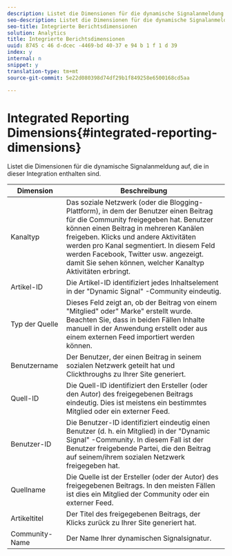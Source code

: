 ```yaml
---
description: Listet die Dimensionen für die dynamische Signalanmeldung auf, die in dieser Integration enthalten sind.
seo-description: Listet die Dimensionen für die dynamische Signalanmeldung auf, die in dieser Integration enthalten sind.
seo-title: Integrierte Berichtsdimensionen
solution: Analytics
title: Integrierte Berichtsdimensionen
uuid: 8745 c 46 d-dcec -4469-bd 40-37 e 94 b 1 f 1 d 39
index: y
internal: n
snippet: y
translation-type: tm+mt
source-git-commit: 5e22d080398d74df29b1f849258e6500168cd5aa

---
```



# Integrated Reporting Dimensions{#integrated-reporting-dimensions}

Listet die Dimensionen für die dynamische Signalanmeldung auf, die in dieser Integration enthalten sind.

| Dimension | Beschreibung |
|---|---|
| Kanaltyp | Das soziale Netzwerk (oder die Blogging-Plattform), in dem der Benutzer einen Beitrag für die Community freigegeben hat. Benutzer können einen Beitrag in mehreren Kanälen freigeben. Klicks und andere Aktivitäten werden pro Kanal segmentiert. In diesem Feld werden Facebook, Twitter usw. angezeigt. damit Sie sehen können, welcher Kanaltyp Aktivitäten erbringt. |
| Artikel-ID | Die Artikel-ID identifiziert jedes Inhaltselement in der "Dynamic Signal" -Community eindeutig. |
| Typ der Quelle | Dieses Feld zeigt an, ob der Beitrag von einem "Mitglied" oder" Marke" erstellt wurde. Beachten Sie, dass in beiden Fällen Inhalte manuell in der Anwendung erstellt oder aus einem externen Feed importiert werden können. |
| Benutzername | Der Benutzer, der einen Beitrag in seinem sozialen Netzwerk geteilt hat und Clickthroughs zu Ihrer Site generiert. |
| Quell-ID | Die Quell-ID identifiziert den Ersteller (oder den Autor) des freigegebenen Beitrags eindeutig. Dies ist meistens ein bestimmtes Mitglied oder ein externer Feed. |
| Benutzer-ID | Die Benutzer-ID identifiziert eindeutig einen Benutzer (d. h. ein Mitglied) in der "Dynamic Signal" -Community. In diesem Fall ist der Benutzer freigebende Partei, die den Beitrag auf seinem/ihrem sozialen Netzwerk freigegeben hat. |
| Quellname | Die Quelle ist der Ersteller (oder der Autor) des freigegebenen Beitrags. In den meisten Fällen ist dies ein Mitglied der Community oder ein externer Feed. |
| Artikeltitel | Der Titel des freigegebenen Beitrags, der Klicks zurück zu Ihrer Site generiert hat. |
| Community-Name | Der Name Ihrer dynamischen Signalsignatur. |

